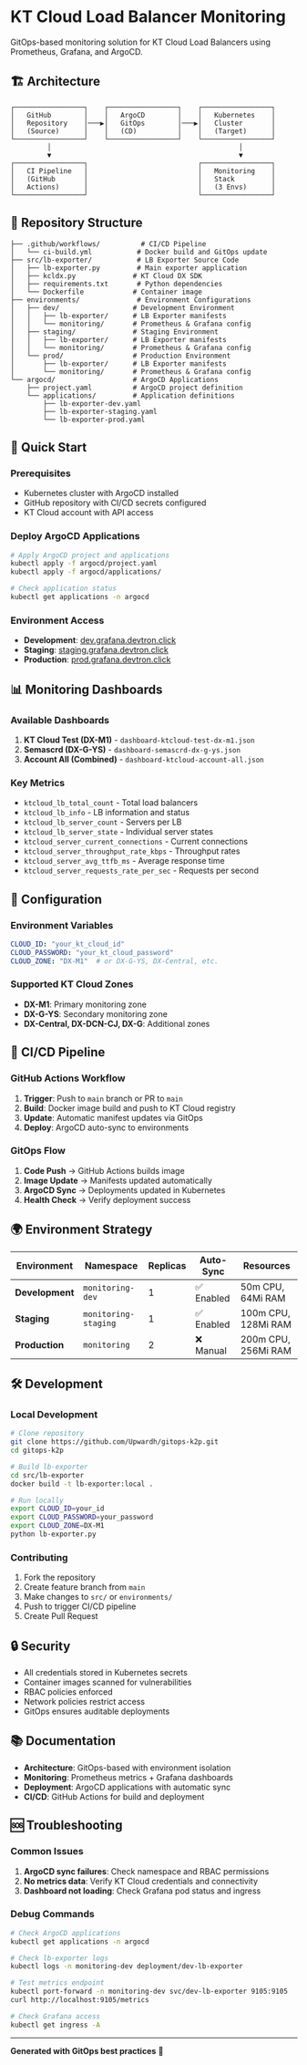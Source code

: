# KT Cloud Load Balancer Monitoring

GitOps-based monitoring solution for KT Cloud Load Balancers using Prometheus, Grafana, and ArgoCD.

## 🏗️ Architecture

```
┌─────────────────┐    ┌─────────────────┐    ┌─────────────────┐
│   GitHub        │    │   ArgoCD        │    │   Kubernetes    │
│   Repository    │───▶│   GitOps        │───▶│   Cluster       │
│   (Source)      │    │   (CD)          │    │   (Target)      │
└─────────────────┘    └─────────────────┘    └─────────────────┘
         │                                              │
         ▼                                              ▼
┌─────────────────┐                           ┌─────────────────┐
│   CI Pipeline   │                           │   Monitoring    │
│   (GitHub       │                           │   Stack         │
│   Actions)      │                           │   (3 Envs)      │
└─────────────────┘                           └─────────────────┘
```

## 📁 Repository Structure

```
├── .github/workflows/          # CI/CD Pipeline
│   └── ci-build.yml           # Docker build and GitOps update
├── src/lb-exporter/           # LB Exporter Source Code
│   ├── lb-exporter.py         # Main exporter application
│   ├── kcldx.py              # KT Cloud DX SDK
│   ├── requirements.txt       # Python dependencies
│   └── Dockerfile            # Container image
├── environments/              # Environment Configurations
│   ├── dev/                  # Development Environment
│   │   ├── lb-exporter/      # LB Exporter manifests
│   │   └── monitoring/       # Prometheus & Grafana config
│   ├── staging/              # Staging Environment
│   │   ├── lb-exporter/      # LB Exporter manifests
│   │   └── monitoring/       # Prometheus & Grafana config
│   └── prod/                 # Production Environment
│       ├── lb-exporter/      # LB Exporter manifests
│       └── monitoring/       # Prometheus & Grafana config
└── argocd/                   # ArgoCD Applications
    ├── project.yaml          # ArgoCD project definition
    └── applications/         # Application definitions
        ├── lb-exporter-dev.yaml
        ├── lb-exporter-staging.yaml
        └── lb-exporter-prod.yaml
```

## 🚀 Quick Start

### Prerequisites
- Kubernetes cluster with ArgoCD installed
- GitHub repository with CI/CD secrets configured
- KT Cloud account with API access

### Deploy ArgoCD Applications
```bash
# Apply ArgoCD project and applications
kubectl apply -f argocd/project.yaml
kubectl apply -f argocd/applications/

# Check application status
kubectl get applications -n argocd
```

### Environment Access
- **Development**: [dev.grafana.devtron.click](http://dev.grafana.devtron.click)
- **Staging**: [staging.grafana.devtron.click](http://staging.grafana.devtron.click)
- **Production**: [prod.grafana.devtron.click](http://prod.grafana.devtron.click)

## 📊 Monitoring Dashboards

### Available Dashboards
1. **KT Cloud Test (DX-M1)** - `dashboard-ktcloud-test-dx-m1.json`
2. **Semascrd (DX-G-YS)** - `dashboard-semascrd-dx-g-ys.json`
3. **Account All (Combined)** - `dashboard-ktcloud-account-all.json`

### Key Metrics
- `ktcloud_lb_total_count` - Total load balancers
- `ktcloud_lb_info` - LB information and status
- `ktcloud_lb_server_count` - Servers per LB
- `ktcloud_lb_server_state` - Individual server states
- `ktcloud_server_current_connections` - Current connections
- `ktcloud_server_throughput_rate_kbps` - Throughput rates
- `ktcloud_server_avg_ttfb_ms` - Average response time
- `ktcloud_server_requests_rate_per_sec` - Requests per second

## 🔧 Configuration

### Environment Variables
```yaml
CLOUD_ID: "your_kt_cloud_id"
CLOUD_PASSWORD: "your_kt_cloud_password"
CLOUD_ZONE: "DX-M1"  # or DX-G-YS, DX-Central, etc.
```

### Supported KT Cloud Zones
- **DX-M1**: Primary monitoring zone
- **DX-G-YS**: Secondary monitoring zone
- **DX-Central, DX-DCN-CJ, DX-G**: Additional zones

## 🔄 CI/CD Pipeline

### GitHub Actions Workflow
1. **Trigger**: Push to `main` branch or PR to `main`
2. **Build**: Docker image build and push to KT Cloud registry
3. **Update**: Automatic manifest updates via GitOps
4. **Deploy**: ArgoCD auto-sync to environments

### GitOps Flow
1. **Code Push** → GitHub Actions builds image
2. **Image Update** → Manifests updated automatically
3. **ArgoCD Sync** → Deployments updated in Kubernetes
4. **Health Check** → Verify deployment success

## 🌍 Environment Strategy

| Environment | Namespace | Replicas | Auto-Sync | Resources |
|-------------|-----------|----------|-----------|-----------|
| **Development** | `monitoring-dev` | 1 | ✅ Enabled | 50m CPU, 64Mi RAM |
| **Staging** | `monitoring-staging` | 1 | ✅ Enabled | 100m CPU, 128Mi RAM |
| **Production** | `monitoring` | 2 | ❌ Manual | 200m CPU, 256Mi RAM |

## 🛠️ Development

### Local Development
```bash
# Clone repository
git clone https://github.com/Upwardh/gitops-k2p.git
cd gitops-k2p

# Build lb-exporter
cd src/lb-exporter
docker build -t lb-exporter:local .

# Run locally
export CLOUD_ID=your_id
export CLOUD_PASSWORD=your_password
export CLOUD_ZONE=DX-M1
python lb-exporter.py
```

### Contributing
1. Fork the repository
2. Create feature branch from `main`
3. Make changes to `src/` or `environments/`
4. Push to trigger CI/CD pipeline
5. Create Pull Request

## 🔒 Security

- All credentials stored in Kubernetes secrets
- Container images scanned for vulnerabilities
- RBAC policies enforced
- Network policies restrict access
- GitOps ensures auditable deployments

## 📚 Documentation

- **Architecture**: GitOps-based with environment isolation
- **Monitoring**: Prometheus metrics + Grafana dashboards
- **Deployment**: ArgoCD applications with automatic sync
- **CI/CD**: GitHub Actions for build and deployment

## 🆘 Troubleshooting

### Common Issues
1. **ArgoCD sync failures**: Check namespace and RBAC permissions
2. **No metrics data**: Verify KT Cloud credentials and connectivity
3. **Dashboard not loading**: Check Grafana pod status and ingress

### Debug Commands
```bash
# Check ArgoCD applications
kubectl get applications -n argocd

# Check lb-exporter logs
kubectl logs -n monitoring-dev deployment/dev-lb-exporter

# Test metrics endpoint
kubectl port-forward -n monitoring-dev svc/dev-lb-exporter 9105:9105
curl http://localhost:9105/metrics

# Check Grafana access
kubectl get ingress -A
```

---

**Generated with GitOps best practices** 🚀